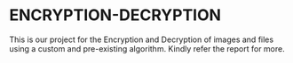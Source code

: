 # ENCRYPTION-DECRYPTION
This is our project for the Encryption and Decryption of images and files using a custom and pre-existing algorithm.
Kindly refer the report for more.
